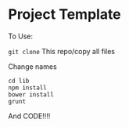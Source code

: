 # Project Template

To Use:

`git clone` This repo/copy all files

Change names

```
cd lib
npm install
bower install
grunt
```

And CODE!!!!

